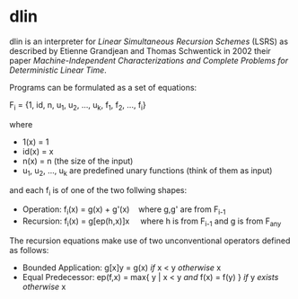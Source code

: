 # dlin
dlin is an interpreter for *Linear Simultaneous Recursion Schemes* (LSRS) as described by Etienne Grandjean and Thomas Schwentick in 2002 their paper *Machine-Independent Characterizations and Complete Problems for Deterministic Linear Time*.

Programs can be formulated as a set of equations:

F<sub>i</sub> = {1, id, n, u<sub>1</sub>,  u<sub>2</sub>, ..., u<sub>k</sub>, f<sub>1</sub>, f<sub>2</sub>, ..., f<sub>i</sub>}

where 
- 1(x) = 1
- id(x) = x
- n(x) = n (the size of the input)
- u<sub>1</sub>,  u<sub>2</sub>, ..., u<sub>k</sub> are predefined unary functions (think of them as input)

and each f<sub>i</sub> is of one of the two follwing shapes:

- Operation: f<sub>i</sub>(x) = g(x) + g'(x) &nbsp;&nbsp; where g,g' are from F<sub>i-1</sub>
- Recursion: f<sub>i</sub>(x) = g\[ep(h,x)\]x &nbsp;&nbsp;&nbsp; where h is from F<sub>i-1</sub> and g is from F<sub>any</sub>

The recursion equations make use of two unconventional operators defined as follows:

- Bounded Application: g\[x\]y = g(x) *if* x < y *otherwise* x
- Equal Predecessor: ep(f,x) = max{ y | x < y *and* f(x) = f(y) } *if* y *exists otherwise* x
